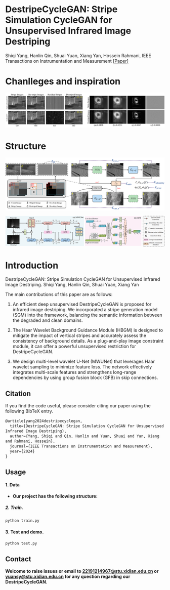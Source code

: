 # DestripeCycleGAN: Stripe Simulation CycleGAN for Unsupervised Infrared Image Destriping

Shiqi Yang, Hanlin Qin, Shuai Yuan, Xiang Yan, Hossein Rahmani, IEEE Transactions on Instrumentation and Measurement [[Paper]](https://arxiv.org/abs/2402.09101)

# Chanlleges and inspiration   
![Image text](https://github.com/xdFai/DestripeCycleGAN/blob/main/Fig/image0.png)


# Structure
![Image text](https://github.com/xdFai/DestripeCycleGAN/blob/main/Fig/image1.png)

![Image text](https://github.com/xdFai/DestripeCycleGAN/blob/main/Fig/image2.png)


# Introduction
DestripeCycleGAN: Stripe Simulation CycleGAN for Unsupervised Infrared Image Destriping. Shiqi Yang, Hanlin Qin, Shuai Yuan, Xiang Yan


The main contributions of this paper are as follows: 
1. An efficient deep unsupervised DestripeCycleGAN is proposed for infrared image destriping. We incorporated a stripe generation model (SGM) into the framework, balancing the semantic information between the degraded and clean domains.

2. The Haar Wavelet Background Guidance Module (HBGM) is designed to mitigate the impact of vertical stripes and accurately assess the consistency of background details. As a plug-and-play image constraint module, it can offer a powerful unsupervised restriction for DestripeCycleGAN.
   
3. We design multi-level wavelet U-Net (MWUNet) that leverages Haar wavelet sampling to minimize feature loss. The network effectively integrates multi-scale features and strengthens long-range dependencies by using group fusion block (GFB) in skip connections.


## Citation

If you find the code useful, please consider citing our paper using the following BibTeX entry.

```
@article{yang2024destripecyclegan,
  title={DestripeCycleGAN: Stripe Simulation CycleGAN for Unsupervised Infrared Image Destriping},
  author={Yang, Shiqi and Qin, Hanlin and Yuan, Shuai and Yan, Xiang and Rahmani, Hossein},
  journal={IEEE Transactions on Instrumentation and Measurement},
  year={2024}
}
```

## Usage


#### 1. Data
* **Our project has the following structure:**

##### 2. Train.
```bash
python train.py
```

#### 3. Test and demo.
```bash
python test.py
```

## Contact
**Welcome to raise issues or email to [22191214967@stu.xidian.edu.cn](22191214967@stu.xidian.edu.cn) or [yuansy@stu.xidian.edu.cn](yuansy@stu.xidian.edu.cn) for any question regarding our DestripeCycleGAN.**
